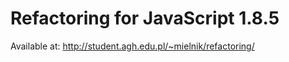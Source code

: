 Refactoring for JavaScript 1.8.5
================================
Available at: http://student.agh.edu.pl/~mielnik/refactoring/
